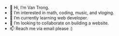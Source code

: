 - 👋 Hi, I’m Van Trong.
- 👀 I’m interested in math, coding, music, and vloging.
- 🌱 I’m currently learning web developer.
- 💞️ I’m looking to collaborate on building a website.
- 📫 Reach me via email please :)

<!---
vantrongho/vantrongho is a ✨ special ✨ repository because its `README.md` (this file) appears on your GitHub profile.
You can click the Preview link to take a look at your changes.
--->
